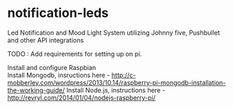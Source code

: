 # notification-leds
Led Notification and Mood Light System utilizing Johnny five, Pushbullet and other API integrations  


TODO : Add requirements for setting up on pi.

Install and configure Raspbian    
Install Mongodb, insructions here - http://c-mobberley.com/wordpress/2013/10.14/raspberry-pi-mongodb-installation-the-working-guide/
Install Node.js, instructions here - http://revryl.com/2014/01/04/nodejs-raspberry-pi/

